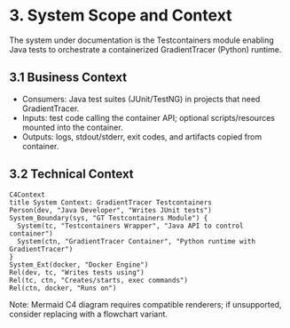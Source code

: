 # 3. System Scope and Context

The system under documentation is the Testcontainers module enabling Java tests to orchestrate a containerized GradientTracer (Python) runtime.

## 3.1 Business Context
- Consumers: Java test suites (JUnit/TestNG) in projects that need GradientTracer.
- Inputs: test code calling the container API; optional scripts/resources mounted into the container.
- Outputs: logs, stdout/stderr, exit codes, and artifacts copied from container.

## 3.2 Technical Context

```mermaid
C4Context
title System Context: GradientTracer Testcontainers
Person(dev, "Java Developer", "Writes JUnit tests")
System_Boundary(sys, "GT Testcontainers Module") {
  System(tc, "Testcontainers Wrapper", "Java API to control container")
  System(ctn, "GradientTracer Container", "Python runtime with GradientTracer")
}
System_Ext(docker, "Docker Engine")
Rel(dev, tc, "Writes tests using")
Rel(tc, ctn, "Creates/starts, exec commands")
Rel(ctn, docker, "Runs on")
```

Note: Mermaid C4 diagram requires compatible renderers; if unsupported, consider replacing with a flowchart variant.
